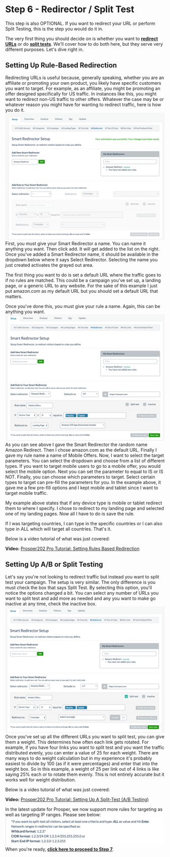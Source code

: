 # Step 6 - Redirector / Split Test

This step is also OPTIONAL. If you want to redirect your URL or perform Split Testing, this is the step you would do it in.

The very first thing you should decide on is whether you want to **[redirect URLs](07-step-6.md#section-setting-up-rule-based-redirection)** or do **[split tests](07-step-6.md#section-setting-up-a-b-or-split-testing)**. We'll cover how to do both here, but they serve very different purposes. Let's dive right in.

## Setting Up Rule-Based Redirection

Redirecting URLs is useful because, generally speaking, whether you are an affiliate or promoting your own product, you likely have specific customers you want to target. For example, as an affiliate, you might be promoting an offer designed specifically for US traffic. In instances like this, you might want to redirect non-US traffic to other offers. Whatever the case may be or whatever reason you might have for wanting to redirect traffic, here is how you do it.
![Screen Shot 2015-12-07 at 2.45.21 PM.png](../images/step-6-1.png)
First, you must give your Smart Redirector a name. You can name it anything you want. Then click add. It will get added to the list on the right. Once you've added a Smart Redirector name, it should be available in the dropdown below where it says Select Redirector. Selecting the name you just created activates the grayed out area.

The first thing you want to do is set a default URL where the traffic goes to if no rules are matched. This could be a campaign you've set up, a landing page, or a generic URL to any website. For the sake of this example I just put amazon.com as my default URL but you should set a default URL that matters.

Once you've done this, you must give your rule a name. Again, this can be anything you want.
![Screen Shot 2015-12-07 at 2.50.59 PM.png](../images/step-6-2.png)
As you can see above I gave the Smart Redirector the random name Amazon Redirect. Then I chose amazon.com as the default URL. Finally I gave my rule name a name of Mobile Offers. Now, I want to select the target parameters. You can select the dropdown and choose from a list of different types. If you want to target mobile users to go to a mobile offer, you would select the mobile option. Next you can set the parameter to equal to IS or IS NOT. Finally, you can choose which parameters to target. Select certain types to target can pre-fill the parameters for you. In the example above, it gave me a few pre-fill options and I kept mobile and tablet since I want to target mobile traffic.

My example above states that if any device type is mobile or tablet redirect them to where I specify. I chose to redirect to my landing page and selected one of my landing pages. Now all I have to do is save the rule.

If I was targeting countries, I can type in the specific countries or I can also type in ALL which will target all countries. That's it.

Below is a video tutorial of what was just covered:

**Video:** [Prosper202 Pro Tutorial: Setting Rules Based Redirection](https://www.youtube.com/watch?v=f_lSpq_Sme0&feature=youtu.be)

## Setting Up A/B or Split Testing

Let's say you're not looking to redirect traffic but instead you want to split test your campaign. The setup is very similar. The only difference is you must check the box that says Split Test.
By selecting this option, you'll notice the options changed a bit. You can select any number of URLs you want to split test and add more as needed and any you want to make go inactive at any time, check the inactive box.
![Screen Shot 2015-12-07 at 2.54.22 PM.png](../images/step-6-3.png)
Once you've set up all the different URLs you want to split test, you can give them a weight. This determines how often each link gets rotated. For example, if you have four links you want to split test and you want the traffic distributed evenly, you can enter a value of 25 for each weight. There are many ways to do weight calculation but in my experience it's probably easiest to divide by 100 (as if it were percentages) and enter that into the weight box. So in this example, a weight of 25 per link out of 4 links is like saying 25% each or to rotate them evenly. This is not entirely accurate but it works well for weight distribution.

Below is a video tutorial of what was just covered:

**Video:** [Prosper202 Pro Tutorial: Setting Up A Split-Test (A/B Testing)](https://www.youtube.com/watch?v=QTc0wvDEfeE&feature=youtu.be)

In the latest update for Prosper, we now support more rules for targeting as well as targeting IP ranges. Please see below:
![Screen Shot 2016-04-12 at 4.07.17 PM.png](../images/step-6-4.png)
When you're ready, **[click here to proceed to Step 7](08-step-7.md)**.
